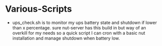 # Various-Scripts

- ups_check.sh is to monitor my ups battery state and shutdown if lower than x percentage. sure nut-server has this build in but way of an overkill for my needs so a quick script I can cron with a basic nut installation and manage shutdown when battery low.
